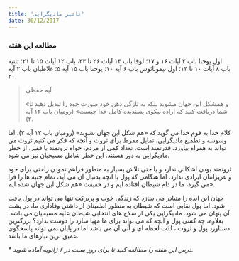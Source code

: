 ```yaml
---
title: 'تاثیر مادیگرایی'
date: 30/12/2017
---
```


### مطالعه این هفته
اول یوحنا باب ۲ آیات ۱۶ و ۱۷؛ لوقا باب ۱۴ آیات ۲۶ تا ۳۳، باب ۱۲ آیات ۱۵ تا ۲۱؛ تثنیه باب ۸ آیات ۱۰ تا ۱۴؛ اول تیموتائوس باب ۶ آیه ۱۰؛ یوحنا باب ۱۵ آیه ۵؛ غلاطیان باب ۲ آیه ۲۰.

> <p>آیه حفظی</p>
> «و همشکل این جهان مشوید بلکه به تازگی ذهن خود صورت خود را تبدیل دهید تا شما دریافت کنید که اراده نیکوی پسندیده کامل خدا چیست» (رومیان باب ۱۲ آیه ۲).

کلام خدا به قوم خدا می گوید که «هم شکل این جهان نشوند» (رومیان باب ۱۲ آیه ۲)، اما وسوسه و تطمیع مادیگرایی، تمایل مفرط برای ثروت و آنچه که فکر می کنیم ثروت می تواند به همراه بیاورد، قدرتمند است. تعداد کمی از مردم، خواه ثروتمند یا فقیر، از خطر مادیگرایی به دور هستند. این خطر شامل مسیحیان نیز می شود.

ثروتمند بودن اشکالی ندارد و یا حتی تلاش بسیار به منظور فراهم نمودن راحتی برای خود و عزیزانتان ایرادی ندارد. اما هنگامی که پول یا آنچه بدنبال آن می آید، تمام جنبه ها را فرا می گیرد، ما در دام شیطان افتاده ایم و در حقیقت «هم شکل این جهان شده ایم».

جهان این ایده را متبادر می سازد که زندگی خوب و پربرکت تنها می تواند در پول یافت شود. اما پول نقابی است که شیطان به منظور اطمینان از داشتن وفاداری ما، در پشت آن پنهان می شود. مادیگرایی یکی از سلاح های انتخابی شیطان علیه مسیحیان می باشد. بعلاوه، چه کسی پول و آنچه که می تواند برای ما مهیا سازد را دوست ندارد؟ بزرگترین دستاورد پول و ثروت ، لذت لحظه ای و آنی آن می باشد اما در پایان نمی تواند پاسخگوی عمیق ترین نیازهای ما باشد.

_* درس این هفته را مطالعه کنید تا برای روز سبت در ۶ ژانویه آماده شوید._